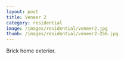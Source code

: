 ```yaml
---
layout: post
title: Veneer 2
category: residential
image: /images/residential/veneer2.jpg
thumb: /images/residential/veneer2-256.jpg
---
```

Brick home exterior.
